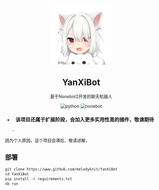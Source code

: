 <p align="center">
<img src="docs/images/icon.png" width="200">
</p>
<h1 align="center">YanXiBot</h1>
<p align="center">基于Nonebot2开发的聊天机器人</p>

<div align="center">
<img src="https://img.shields.io/badge/python-3.10-blue" alt="python">
<img src="https://img.shields.io/badge/nonebot2-red" alt="nonebot">
<br/>
</div>

- <h3 align="center">该项目还属于扩展阶段，会加入更多实用性高的插件，敬请期待</h3> -

因为个人原因，这个项目会滞后，敬请谅解，

## 部署
```shell
git clone https://www.github.com/melodyknit/YanXiBot
cd YanXiBot
pip install -r requirements.txt
nb run
```
